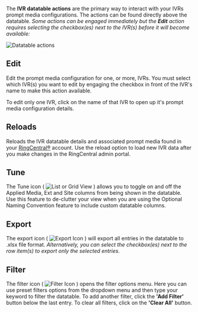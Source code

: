 The **IVR datatable actions** are the primary way to interact with your IVRs prompt media configurations. The actions can be found directly above the datatable. *Some actions can be engaged immediately but the **Edit** action requires selecting the checkbox(es) next to the IVR(s) before it will become available:*

![Datatable actions](../assets/datatable-actions.png "Datatable actions")

## Edit
Edit the prompt media configuration for one, or more, IVRs. You must select which IVR(s) you want to edit by engaging the checkbox in front of the IVR's name to make this action available.

To edit only one IVR, click on the name of that IVR to open up it's prompt media configuration details.

## Reloads
Reloads the IVR datatable details and associated prompt media found in your [RingCentral®](https://ringcentral.com) account. Use the reload option to load new IVR data after you make changes in the RingCentral admin portal.

## Tune 
The Tune icon ( ![List or Grid View](../assets/list-grid-view.svg "List or Grid View") ) allows you to toggle on and off the Applied Media, Ext and Site columns from being shown in the datatable. Use this feature to de-clutter your view when you are using the Optional Naming Convention feature to include custom datatable columns.

## Export
The export icon ( ![Export Icon](../assets/export-icon.svg "Export Icon") ) will export all entries in the datatable to .xlsx file format. *Alternatively, you can select the checkbox(es) next to the row item(s) to export only the selected entries.*

## Filter
The filter icon ( ![Filter Icon](../assets/filter-icon.svg "Filter Icon") ) opens the filter options menu. Here you can use preset filters options from the dropdown menu and then type your keyword to filter the datatable. To add another filter, click the **'Add Filter'** button below the last entry. To clear all filters, click on the **'Clear All'** button.